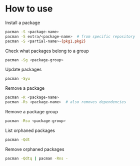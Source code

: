 # How to use
Install a package
```bash
pacman -S <package-name>
pacman -S extra/<package-name>  # from specific repository
pacman -S <partial-name>-{pkg1,pkg2}
```
Check what packages belong to a group
```bash
pacman -Sg <package-group>
```
Update packages
```bash
pacman -Syu
```
Remove a package
```bash
pacman -R <package-name>
pacman -Rs <package-name>  # also removes dependencies
```
Remove a package group
```bash
pacman -Rsu <package-group>
```
List orphaned packages
```bash
pacman -Qdt
```
Remove orphaned packages
```bash
pacman -Qdtq | pacman -Rns -
```